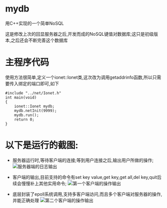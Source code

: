 # mydb
用C++实现的一个简单NoSQL

这是修改上次的回显服务器之后,开发而成的NoSQL键值对数据库;这只是初级版本,之后还会不断完善这个数据库

# 主程序代码
使用方法很简单,定义一个ionet::Ionet类,这次改为调用getaddrinfo函数,所以只需要传入绑定的端口即可,如下
```
#include "../net/Ionet.h"
int main(void)
{
    ionet::Ionet mydb;
    mydb.netInit(9999);
    mydb.run();
    return 0;
}
```

# 以下是运行的截图:
* 服务器运行时,等待客户端的连接;等到用户连接之后,输出用户所做的操作;
![服务器端的日志输出](http://7xjnip.com1.z0.glb.clouddn.com/%E9%80%89%E5%8C%BA_072.png "")


* 客户端的输出,目前支持的命令有set key value,get key,get all,del key,quit后续会慢慢补上其他实用命令;
![第一个客户端的操作输出](http://7xjnip.com1.z0.glb.clouddn.com/%E9%80%89%E5%8C%BA_071.png "")

* 底层封装了epoll系统调用,支持多客户端访问,而且多个客户端对服务器的操作,并能正确处理
![第二个客户端的操作输出](http://7xjnip.com1.z0.glb.clouddn.com/%E9%80%89%E5%8C%BA_073.png "")


